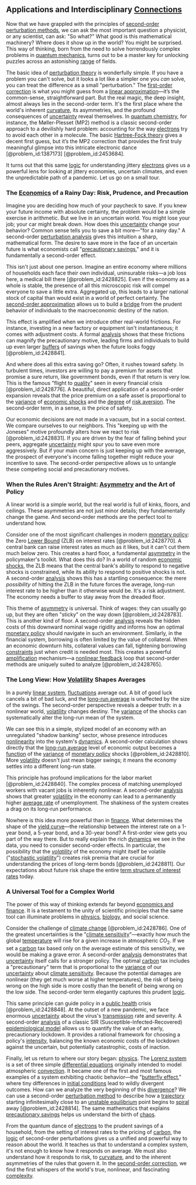 ## Applications and Interdisciplinary [Connections](@article_id:193345)

Now that we have grappled with the principles of [second-order perturbation methods](@article_id:146966), we can ask the most important question a physicist, or any scientist, can ask: "So what?" What good is this mathematical machinery? Where does it show up in the world? You might be surprised. This way of thinking, born from the need to solve horrendously complex problems in [quantum mechanics](@article_id:141149), turns out to be a master key for unlocking puzzles across an astonishing [range](@article_id:154892) of fields.

The basic idea of [perturbation theory](@article_id:138272) is wonderfully simple. If you have a problem you can't solve, but it looks a lot like a simpler one you *can* solve, you can treat the difference as a small "perturbation." The [first-order correction](@article_id:155402) is what you might guess from a [linear approximation](@article_id:145607)—it’s the common-sense, straightforward part. But the real magic, the deep insight, almost always lies in the second-order term. It's the first place where the world's inherent [curvature](@article_id:140525), its asymmetries, and the profound consequences of [uncertainty](@article_id:275351) reveal themselves. In [quantum chemistry](@article_id:139699), for instance, the Møller-Plesset (MP2) method is a classic second-order approach to a devilishly hard problem: accounting for the way [electrons](@article_id:136939) try to avoid each other in a molecule. The basic [Hartree-Fock theory](@article_id:159864) gives a decent first guess, but it’s the MP2 correction that provides the first truly meaningful glimpse into this intricate electronic dance [@problem_id:1387173] [@problem_id:2453684].

It turns out that this same [logic](@article_id:266330) for understanding jittery [electrons](@article_id:136939) gives us a powerful lens for looking at jittery economies, uncertain climates, and even the unpredictable path of a pandemic. Let us go on a small tour.

### The [Economics](@article_id:271560) of a Rainy Day: Risk, Prudence, and Precaution

Imagine you are deciding how much of your paycheck to save. If you knew your future income with absolute certainty, the problem would be a simple exercise in arithmetic. But we live in an uncertain world. You might lose your job; your car might break down. How does this [uncertainty](@article_id:275351) change your behavior? Common sense tells you to save a bit more—"for a rainy day." A second-order [perturbation analysis](@article_id:178314) gives this intuition a sharp, mathematical form. The desire to save more in the face of an uncertain future is what economists call "[precautionary savings](@article_id:135746)," and it is fundamentally a second-order effect.

This isn't just about one person. Imagine an entire economy where millions of households each face their own individual, uninsurable risks—a job loss here, a medical bill there [@problem_id:2428825]. Even if the economy as a whole is stable, the presence of all this microscopic risk will compel everyone to save a little extra. Aggregated up, this leads to a larger national stock of capital than would exist in a world of perfect certainty. The [second-order approximation](@article_id:140783) allows us to build a [bridge](@article_id:264840) from the prudent behavior of individuals to the macroeconomic destiny of the nation.

This effect is amplified when we introduce other real-world frictions. For instance, investing in a new factory or equipment isn't instantaneous; it comes with adjustment costs. A formal [analysis](@article_id:157812) shows that these frictions can magnify the precautionary motive, leading firms and individuals to build up even larger [buffers](@article_id:136749) of savings when the future looks foggy [@problem_id:2428841].

And where does all this extra saving go? Often, it rushes toward safety. In turbulent times, investors are willing to pay a premium for assets that promise a sure return, like government bonds, even if that return is very low. This is the famous "flight to [quality](@article_id:138232)" seen in every financial crisis [@problem_id:2428776]. A beautiful, direct application of a second-order expansion reveals that the price premium on a safe asset is proportional to the [variance](@article_id:148683) of [economic shocks](@article_id:140348) and the [degree](@article_id:269934) of [risk aversion](@article_id:136912). The second-order term, in a sense, *is* the price of safety.

Our economic decisions are not made in a vacuum, but in a social context. We compare ourselves to our neighbors. This "keeping up with the Joneses" motive profoundly alters how we react to risk [@problem_id:2428831]. If you are driven by the fear of falling behind your peers, aggregate [uncertainty](@article_id:275351) might spur you to save even more aggressively. But if your main concern is just keeping up with the average, the prospect of everyone's income falling together might reduce your incentive to save. The second-order perspective allows us to untangle these competing social and precautionary motives.

### When the Rules Aren't Straight: [Asymmetry](@article_id:172353) and the Art of Policy

A linear world is a simple world, but the real world is full of kinks, floors, and ceilings. These asymmetries are not just minor details; they fundamentally change the game. And second-order methods are the perfect tool to understand how.

Consider one of the most significant challenges in modern [monetary policy](@article_id:143345): the Zero [Lower Bound](@article_id:159053) (ZLB) on interest rates [@problem_id:2428770]. A central bank can raise interest rates as much as it likes, but it can't cut them much below zero. This creates a hard floor, a fundamental [asymmetry](@article_id:172353) in the policymaker's toolkit. What does this do? In a world of random [economic shocks](@article_id:140348), the ZLB means that the central bank's ability to respond to negative shocks is constrained, while its ability to respond to positive shocks is not. A second-order [analysis](@article_id:157812) shows this has a startling consequence: the mere *possibility* of hitting the ZLB in the future forces the average, long-run interest rate to be higher than it otherwise would be. It's a risk adjustment. The economy needs a buffer to stay away from the dreaded floor.

This theme of [asymmetry](@article_id:172353) is universal. Think of wages: they can usually go up, but they are often "sticky" on the way down [@problem_id:2428783]. This is another kind of floor. A second-order [analysis](@article_id:157812) reveals the hidden costs of this downward nominal wage rigidity and informs how an optimal [monetary policy](@article_id:143345) should navigate in such an environment. Similarly, in the financial system, borrowing is often limited by the value of collateral. When an economic downturn hits, collateral values can fall, tightening borrowing [constraints](@article_id:149214) just when credit is needed most. This creates a powerful [amplification](@article_id:272757) mechanism—a [nonlinear feedback](@article_id:179841) loop that second-order methods are uniquely suited to analyze [@problem_id:2428765].

### The Long View: How [Volatility](@article_id:266358) Shapes Averages

In a purely [linear system](@article_id:162641), [fluctuations](@article_id:150006) average out. A bit of good luck cancels a bit of bad luck, and the [long-run average](@article_id:269560) is unaffected by the size of the swings. The second-order perspective reveals a deeper truth: in a nonlinear world, [volatility](@article_id:266358) changes destiny. The [variance](@article_id:148683) of the shocks can systematically alter the long-run mean of the system.

We can see this in a simple, stylized model of an economy with an unregulated "shadow banking" sector, whose presence introduces [nonlinearity](@article_id:172965) into the system's [dynamics](@article_id:163910). A second-order calculation shows directly that the [long-run average](@article_id:269560) level of economic output becomes a [function](@article_id:141001) of the [variance](@article_id:148683) of [monetary policy](@article_id:143345) shocks [@problem_id:2428810]. More [volatility](@article_id:266358) doesn't just mean bigger swings; it means the economy settles into a different long-run state.

This principle has profound implications for the labor market [@problem_id:2428840]. The complex process of matching unemployed workers with vacant jobs is inherently nonlinear. A second-order [analysis](@article_id:157812) shows that greater [volatility](@article_id:266358) in the economy can lead to a permanently higher [average rate](@article_id:184357) of unemployment. The shakiness of the system creates a drag on its long-run performance.

Nowhere is this idea more powerful than in [finance](@article_id:144433). What determines the shape of the [yield curve](@article_id:140159)—the relationship between the interest rate on a 1-year bond, a 5-year bond, and a 30-year bond? A first-order view gets you part of the way there. But to really explain the rich [dynamics](@article_id:163910) we see in the data, you need to consider second-order effects. In particular, the possibility that the *[volatility](@article_id:266358)* of the economy might itself be volatile ("[stochastic volatility](@article_id:140302)") creates risk premia that are crucial for understanding the prices of long-term bonds [@problem_id:2428811]. Our expectations about future risk shape the entire [term structure of interest rates](@article_id:136888) today.

### A Universal Tool for a Complex World

The power of this way of thinking extends far beyond [economics and finance](@article_id:139616). It is a testament to the unity of scientific principles that the same tool can illuminate problems in [physics](@article_id:144980), [biology](@article_id:276078), and social science.

Consider the challenge of [climate change](@article_id:138399) [@problem_id:2428786]. One of the greatest uncertainties is the "[climate sensitivity](@article_id:156134)"—exactly how much the global [temperature](@article_id:145715) will rise for a given increase in atmospheric $CO_2$. If we set a [carbon](@article_id:149718) tax based only on the average estimate of this sensitivity, we would be making a grave error. A second-order [analysis](@article_id:157812) demonstrates that [uncertainty](@article_id:275351) itself calls for a stronger policy. The optimal [carbon](@article_id:149718) tax includes a "precautionary" term that is proportional to the [variance](@article_id:148683) of our [uncertainty](@article_id:275351) about [climate sensitivity](@article_id:156134). Because the potential damages are nonlinear (they get much worse at higher temperatures), the risk of being wrong on the high side is more costly than the benefit of being wrong on the low side. The second-order term elegantly captures this prudent [logic](@article_id:266330).

This same principle can guide policy in a [public health](@article_id:273370) crisis [@problem_id:2428848]. At the outset of a new pandemic, we face enormous [uncertainty](@article_id:275351) about the virus's [transmission](@article_id:160528) rate and severity. A second-order [analysis](@article_id:157812) of a classic SIR (Susceptible-Infected-Recovered) [epidemiological model](@article_id:164403) allows us to quantify the value of an early, precautionary lockdown. It provides a rational framework for choosing a policy's [intensity](@article_id:167270), balancing the known economic costs of the lockdown against the uncertain, but potentially catastrophic, costs of inaction.

Finally, let us return to where our story began: [physics](@article_id:144980). The [Lorenz system](@article_id:144063) is a set of three simple [differential equations](@article_id:142687) originally intended to model atmospheric [convection](@article_id:141312). It became one of the first and most famous examples of a system exhibiting chaotic behavior—the "[butterfly effect](@article_id:142512)," where tiny differences in [initial conditions](@article_id:152369) lead to wildly divergent outcomes. How can we analyze the very beginning of this [divergence](@article_id:159238)? We can use a second-order [perturbation method](@article_id:170904) to describe how a [trajectory](@article_id:172968) starting infinitesimally close to an [unstable equilibrium](@article_id:173812) point begins to [spiral](@article_id:266424) away [@problem_id:2428814]. The same mathematics that explains [precautionary savings](@article_id:135746) helps us understand the birth of [chaos](@article_id:274809).

From the quantum dance of [electrons](@article_id:136939) to the prudent savings of a household, from the setting of interest rates to the pricing of [carbon](@article_id:149718), the [logic](@article_id:266330) of second-order perturbations gives us a unified and powerful way to reason about the world. It teaches us that to understand a complex system, it's not enough to know how it responds on average. We must also understand how it responds to risk, to [curvature](@article_id:140525), and to the inherent asymmetries of the rules that govern it. In the [second-order correction](@article_id:155257), we find the first whispers of the world's true, nonlinear, and fascinating [complexity](@article_id:265609).